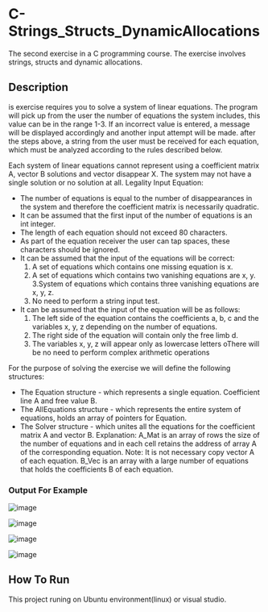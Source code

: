 # C-Strings_Structs_DynamicAllocations

The second exercise in a C programming course. 
The exercise involves strings, structs and dynamic allocations.

## Description

is exercise requires you to solve a system of linear equations.
The program will pick up from the user the number of equations the system includes, this value can be in the range 1-3.
If an incorrect value is entered, a message will be displayed accordingly and another input attempt will be made.
after the steps above,  a string from the user must be received for each equation, which must be analyzed according to the rules described below.

Each system of linear equations cannot represent using a coefficient matrix A, vector B solutions and vector disappear X. 
The system may not have a single solution or no solution at all.
Legality Input Equation:
* The number of equations is equal to the number of disappearances in the system and therefore the coefficient matrix is necessarily quadratic.
* It can be assumed that the first input of the number of equations is an int integer.
* The length of each equation should not exceed 80 characters.
* As part of the equation receiver the user can tap spaces, these characters should be ignored. 
* It can be assumed that the input of the equations will be correct: 
    1. A set of equations which contains one missing equation is x. 
    2. A set of equations which contains two vanishing equations are x, y.
    3.System of equations which contains three vanishing equations are x, y, z.
    4. No need to perform a string input test.
* It can be assumed that the input of the equation will be as follows: 
    1. The left side of the equation contains the coefficients a, b, c and the variables x, y, z depending on the number of equations.
    2. The right side of the equation will contain only the free limb d.
    3. The variables x, y, z will appear only as lowercase letters oThere will be no need to perform complex arithmetic operations

For the purpose of solving the exercise we will define the following structures:
* The Equation structure - which represents a single equation. Coefficient line A and free value B.
* The AllEquations structure - which represents the entire system of equations, holds an array of pointers for Equation.
* The Solver structure - which unites all the equations for the coefficient matrix A and vector B. 
    Explanation: A_Mat is an array of rows the size of the number of equations and in each cell retains the address of array A of the corresponding equation. Note: It is not         necessary copy vector A of each equation. B_Vec is an array with a large number of equations that holds the coefficients B of each equation.

### Output For Example
![image](https://user-images.githubusercontent.com/74857750/149558353-30f17e71-4661-46d1-820e-af3a30fc7537.png)

![image](https://user-images.githubusercontent.com/74857750/149558430-a6775e80-3feb-433c-94a3-bc028b974ac3.png)

![image](https://user-images.githubusercontent.com/74857750/149558444-aae5b3f9-83a4-4ee8-bbec-24319ac3e154.png)

![image](https://user-images.githubusercontent.com/74857750/149558475-a3744146-e59d-4ba5-acfc-cbe4ffe78d56.png)


## How To Run

This project runing on Ubuntu environment(linux) or visual studio.

